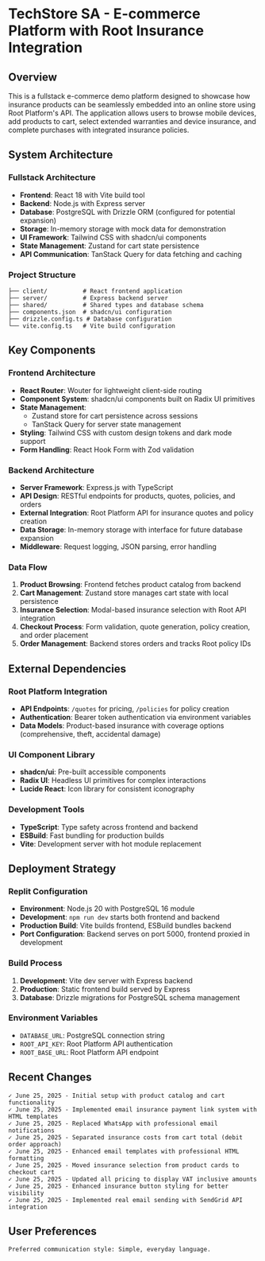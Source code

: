 # TechStore SA - E-commerce Platform with Root Insurance Integration

## Overview

This is a fullstack e-commerce demo platform designed to showcase how insurance products can be seamlessly embedded into an online store using Root Platform's API. The application allows users to browse mobile devices, add products to cart, select extended warranties and device insurance, and complete purchases with integrated insurance policies.

## System Architecture

### Fullstack Architecture
- **Frontend**: React 18 with Vite build tool
- **Backend**: Node.js with Express server
- **Database**: PostgreSQL with Drizzle ORM (configured for potential expansion)
- **Storage**: In-memory storage with mock data for demonstration
- **UI Framework**: Tailwind CSS with shadcn/ui components
- **State Management**: Zustand for cart state persistence
- **API Communication**: TanStack Query for data fetching and caching

### Project Structure
```
├── client/          # React frontend application
├── server/          # Express backend server
├── shared/          # Shared types and database schema
├── components.json  # shadcn/ui configuration
├── drizzle.config.ts # Database configuration
└── vite.config.ts   # Vite build configuration
```

## Key Components

### Frontend Architecture
- **React Router**: Wouter for lightweight client-side routing
- **Component System**: shadcn/ui components built on Radix UI primitives
- **State Management**: 
  - Zustand store for cart persistence across sessions
  - TanStack Query for server state management
- **Styling**: Tailwind CSS with custom design tokens and dark mode support
- **Form Handling**: React Hook Form with Zod validation

### Backend Architecture
- **Server Framework**: Express.js with TypeScript
- **API Design**: RESTful endpoints for products, quotes, policies, and orders
- **External Integration**: Root Platform API for insurance quotes and policy creation
- **Data Storage**: In-memory storage with interface for future database expansion
- **Middleware**: Request logging, JSON parsing, error handling

### Data Flow
1. **Product Browsing**: Frontend fetches product catalog from backend
2. **Cart Management**: Zustand store manages cart state with local persistence
3. **Insurance Selection**: Modal-based insurance selection with Root API integration
4. **Checkout Process**: Form validation, quote generation, policy creation, and order placement
5. **Order Management**: Backend stores orders and tracks Root policy IDs

## External Dependencies

### Root Platform Integration
- **API Endpoints**: `/quotes` for pricing, `/policies` for policy creation
- **Authentication**: Bearer token authentication via environment variables
- **Data Models**: Product-based insurance with coverage options (comprehensive, theft, accidental damage)

### UI Component Library
- **shadcn/ui**: Pre-built accessible components
- **Radix UI**: Headless UI primitives for complex interactions
- **Lucide React**: Icon library for consistent iconography

### Development Tools
- **TypeScript**: Type safety across frontend and backend
- **ESBuild**: Fast bundling for production builds
- **Vite**: Development server with hot module replacement

## Deployment Strategy

### Replit Configuration
- **Environment**: Node.js 20 with PostgreSQL 16 module
- **Development**: `npm run dev` starts both frontend and backend
- **Production Build**: Vite builds frontend, ESBuild bundles backend
- **Port Configuration**: Backend serves on port 5000, frontend proxied in development

### Build Process
1. **Development**: Vite dev server with Express backend
2. **Production**: Static frontend build served by Express
3. **Database**: Drizzle migrations for PostgreSQL schema management

### Environment Variables
- `DATABASE_URL`: PostgreSQL connection string
- `ROOT_API_KEY`: Root Platform API authentication
- `ROOT_BASE_URL`: Root Platform API endpoint

## Recent Changes
```
✓ June 25, 2025 - Initial setup with product catalog and cart functionality
✓ June 25, 2025 - Implemented email insurance payment link system with HTML templates
✓ June 25, 2025 - Replaced WhatsApp with professional email notifications
✓ June 25, 2025 - Separated insurance costs from cart total (debit order approach)
✓ June 25, 2025 - Enhanced email templates with professional HTML formatting
✓ June 25, 2025 - Moved insurance selection from product cards to checkout cart
✓ June 25, 2025 - Updated all pricing to display VAT inclusive amounts
✓ June 25, 2025 - Enhanced insurance button styling for better visibility
✓ June 25, 2025 - Implemented real email sending with SendGrid API integration
```

## User Preferences
```
Preferred communication style: Simple, everyday language.
```